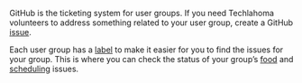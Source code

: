 GitHub is the ticketing system for user groups. If you need Techlahoma volunteers to address something related to your user group, create a GitHub [issue](https://github.com/techlahoma/user-groups/issues).

Each user group has a [label](https://github.com/techlahoma/user-groups/labels) to make it easier for you to find the issues for your group. This is where you can check the status of your group’s [food](https://github.com/techlahoma/user-groups/labels/food) and [scheduling](https://github.com/techlahoma/user-groups/labels/scheduling) issues.
